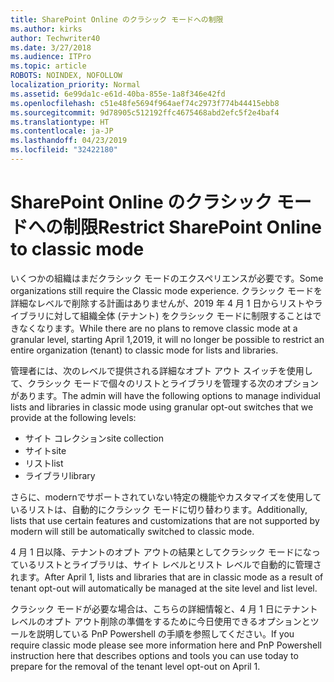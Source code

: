 ```yaml
---
title: SharePoint Online のクラシック モードへの制限
ms.author: kirks
author: Techwriter40
ms.date: 3/27/2018
ms.audience: ITPro
ms.topic: article
ROBOTS: NOINDEX, NOFOLLOW
localization_priority: Normal
ms.assetid: 6e99da1c-e61d-40ba-855e-1a8f346e42fd
ms.openlocfilehash: c51e48fe5694f964aef74c2973f774b44415ebb8
ms.sourcegitcommit: 9d78905c512192ffc4675468abd2efc5f2e4baf4
ms.translationtype: HT
ms.contentlocale: ja-JP
ms.lasthandoff: 04/23/2019
ms.locfileid: "32422180"
---
```

# <a name="restrict-sharepoint-online-to-classic-mode"></a><span data-ttu-id="3f473-102">SharePoint Online のクラシック モードへの制限</span><span class="sxs-lookup"><span data-stu-id="3f473-102">Restrict SharePoint Online to classic mode</span></span>

<span data-ttu-id="3f473-103">いくつかの組織はまだクラシック モードのエクスペリエンスが必要です。</span><span class="sxs-lookup"><span data-stu-id="3f473-103">Some organizations still require the Classic mode experience.</span></span> <span data-ttu-id="3f473-104">クラシック モードを詳細なレベルで削除する計画はありませんが、2019 年 4 月 1 日からリストやライブラリに対して組織全体 (テナント) をクラシック モードに制限することはできなくなります。</span><span class="sxs-lookup"><span data-stu-id="3f473-104">While there are no plans to remove classic mode at a granular level, starting April 1,2019, it will no longer be possible to restrict an entire organization (tenant) to classic mode for lists and libraries.</span></span>

<span data-ttu-id="3f473-105">管理者には、次のレベルで提供される詳細なオプト アウト スイッチを使用して、クラシック モードで個々のリストとライブラリを管理する次のオプションがあります。</span><span class="sxs-lookup"><span data-stu-id="3f473-105">The admin will have the following options to manage individual lists and libraries in classic mode using granular opt-out switches that we provide at the following levels:</span></span>

- <span data-ttu-id="3f473-106">サイト コレクション</span><span class="sxs-lookup"><span data-stu-id="3f473-106">site collection</span></span>
- <span data-ttu-id="3f473-107">サイト</span><span class="sxs-lookup"><span data-stu-id="3f473-107">site</span></span>
- <span data-ttu-id="3f473-108">リスト</span><span class="sxs-lookup"><span data-stu-id="3f473-108">list</span></span>
- <span data-ttu-id="3f473-109">ライブラリ</span><span class="sxs-lookup"><span data-stu-id="3f473-109">library</span></span>

<span data-ttu-id="3f473-110">さらに、modernでサポートされていない特定の機能やカスタマイズを使用しているリストは、自動的にクラシック モードに切り替わります。</span><span class="sxs-lookup"><span data-stu-id="3f473-110">Additionally, lists that use certain features and customizations that are not supported by modern will still be automatically switched to classic mode.</span></span>

<span data-ttu-id="3f473-111">4 月 1 日以降、テナントのオプト アウトの結果としてクラシック モードになっているリストとライブラリは、サイト レベルとリスト レベルで自動的に管理されます。</span><span class="sxs-lookup"><span data-stu-id="3f473-111">After April 1, lists and libraries that are in classic mode as a result of tenant opt-out will automatically be managed at the site level and list level.</span></span>

<span data-ttu-id="3f473-112">クラシック モードが必要な場合は、こちらの詳細情報と、4 月 1 日にテナント レベルのオプト アウト削除の準備をするために今日使用できるオプションとツールを説明している PnP Powershell の手順を参照してください。</span><span class="sxs-lookup"><span data-stu-id="3f473-112">If you require classic mode please see more information here and PnP Powershell instruction here that describes options and tools you can use today to prepare for the removal of the tenant level opt-out on April 1.</span></span>
